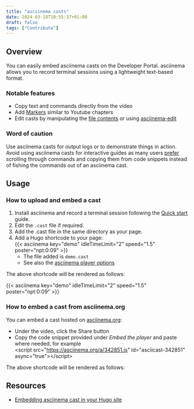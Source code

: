 ```yaml
---
title: "asciinema casts"
date: 2024-03-18T10:55:37+01:00
draft: false
tags: ["Contribute"]
---
```


## Overview

You can easily embed asciinema casts on the Developer Portal. asciinema allows you to record terminal sessions using a lightweight text-based format.

### Notable features

- Copy text and commands directly from the video
- Add [Markers](https://docs.asciinema.org/manual/cli/markers/) similar to Youtube chapters
- Edit casts by manipulating the [file contents](https://docs.asciinema.org/manual/asciicast/v2/#m-marker) or using [asciinema-edit](https://github.com/cirocosta/asciinema-edit)

### Word of caution

Use asciinema casts for output logs or to demonstrate things in action. Avoid using asciinema casts for interactive guides as many users [prefer](https://news.ycombinator.com/item?id=38137005) scrolling through commands and copying them from code snippets instead of fishing the commands out of an asciinema cast.


## Usage

### How to upload and embed a cast

1. Install asciinema and record a terminal session following the [Quick start](https://docs.asciinema.org/manual/cli/quick-start/) guide.
2. Edit the `.cast` file if required.
3. Add the .cast file in the same directory as your page.
4. Add a Hugo shortcode to your page:<br>
    \{\{< asciinema key="demo" idleTimeLimit="2" speed="1.5" poster="npt:0:09" >\}\}
    - The file added is `demo.cast`
    - See also the [asciinema player options](https://docs.asciinema.org/manual/player/options/)

The above shortcode will be rendered as follows:

{{< asciinema key="demo" idleTimeLimit="2" speed="1.5" poster="npt:0:09" >}}

### How to embed a cast from asciinema.org

You can embed a cast hosted on [asciinema.org](https://asciinema.org):

- Under the video, click the Share button
- Copy the code snippet provided under _Embed the player_ and paste where needed, for example<br>
    \<script src="https://asciinema.org/a/342851.js" id="asciicast-342851" async="true"></script\>

The above shortcode will be rendered as follows:

<script src="https://asciinema.org/a/342851.js" id="asciicast-342851" async="true"></script>


## Resources

- [Embedding asciinema cast in your Hugo site](https://jenciso.github.io/blog/embedding-asciinema-cast-in-your-hugo-site/)

